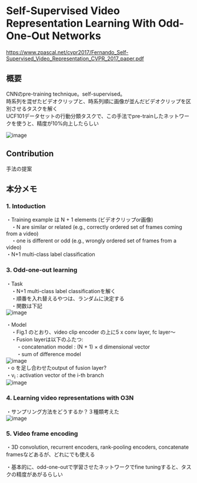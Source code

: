 # Self-Supervised Video Representation Learning With Odd-One-Out Networks
https://www.zpascal.net/cvpr2017/Fernando_Self-Supervised_Video_Representation_CVPR_2017_paper.pdf  
  
## 概要  
CNNのpre-training technique。self-supervised。  
時系列を混ぜたビデオクリップと、時系列順に画像が並んだビデオクリップを区別させるタスクを解く  
UCF101データセットの行動分類タスクで、この手法でpre-trainしたネットワークを使うと、精度が10%向上したらしい  
  
![image](https://user-images.githubusercontent.com/30098187/76594597-ed2fd700-653c-11ea-8234-171c04f0040e.png)  
  
## Contribution  
手法の提案  

## 本分メモ  
### 1. Intoduction  
・Training example は N + 1 elements (ビデオクリップor画像)  
　・N are similar or related (e.g., correctly ordered set of frames coming from a video)  
　・one is different or odd (e.g., wrongly ordered set of frames from a video)  
 ・N+1 multi-class label classification  
  
### 3. Odd-one-out learning  
・Task  
　・N+1 multi-class label classificationを解く  
　・順番を入れ替えるやつは、ランダムに決定する  
　・関数は下記  
![image](https://user-images.githubusercontent.com/30098187/76596439-84972900-6541-11ea-8e05-014cf6d9885c.png)  
  
・Model  
　・Fig.1 のとおり、video clip encoder の上に5 x conv layer, fc layer～  
　・Fusion layerは以下のふたつ:  
　　・concatenation model : (N + 1) × d dimensional vector  
　　・sum of difference model  
![image](https://user-images.githubusercontent.com/30098187/76597781-99c18700-6544-11ea-8978-dfc2dad42a45.png)  
・o を足し合わせたoutput of fusion layer?  
・v<sub>i</sub> : activation vector of the i-th branch  
![image](https://user-images.githubusercontent.com/30098187/76602099-9aaae680-654d-11ea-9cd6-90817133bb9c.png)  
  
### 4. Learning video representations with O3N  
・サンプリング方法をどうするか？３種類考えた  
![image](https://user-images.githubusercontent.com/30098187/76602284-f1182500-654d-11ea-83b1-bbd1113e71a8.png)  
  
### 5. Video frame encoding  
・3D convolution, recurrent encoders, rank-pooling encoders, concatenate framesなどあるが、どれにでも使える  
  
  
・基本的に、odd-one-outで学習させたネットワークでfine tuningすると、タスクの精度があがるらしい  

